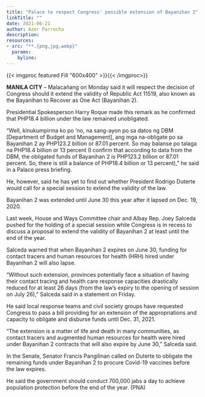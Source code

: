 ```yaml
---
title: "Palace to respect Congress' possible extension of Bayanihan 2"
linkTitle: ""
date: 2021-06-21
author: Azer Parrocha
description:
resources:
- src: "**.{png,jpg,webp}"
  params:
    byline: 
---
```

{{< imgproc featured Fill "600x400" >}}{{< /imgproc>}}

**MANILA CITY** –  Malacañang on Monday said it will respect the decision of Congress should it extend the validity of Republic Act 11519, also known as the Bayanihan to Recover as One Act (Bayanihan 2).

Presidential Spokesperson Harry Roque made this remark as he confirmed that PHP18.4 billion under the law remained unobligated.

“Well, kinukumpirma ko po ‘no, na sang-ayon po sa datos ng DBM [Department of Budget and Management], ang mga na-obligate po sa Bayanihan 2 ay PHP123.2 billion or 87.01 percent. So may balanse po talaga na PHP18.4 billion or 13 percent (I confirm that according to data from the DBM, the obligated funds of Bayanihan 2 is PHP123.2 billion or 87.01 percent. So, there is still a balance of PHP18.4 billion or 13 percent),” he said in a Palace press briefing.

He, however, said he has yet to find out whether President Rodrigo Duterte would call for a special session to extend the validity of the law.

Bayanihan 2 was extended until June 30 this year after it lapsed on Dec. 19, 2020.

Last week, House and Ways Committee chair and Albay Rep. Joey Salceda pushed for the holding of a special session while Congress is in recess to discuss a proposal to extend the validity of Bayanihan 2 at least until the end of the year.

Salceda warned that when Bayanihan 2 expires on June 30, funding for contact tracers and human resources for health (HRH) hired under Bayanihan 2 will also lapse.

“Without such extension, provinces potentially face a situation of having their contact tracing and health care response capacities drastically reduced for at least 26 days (from the law’s expiry to the opening of session on July 26),” Salceda said in a statement on Friday.

He said local response teams and civil society groups have requested Congress to pass a bill providing for an extension of the appropriations and capacity to obligate and disburse funds until Dec. 31, 2021.

“The extension is a matter of life and death in many communities, as contact tracers and augmented human resources for health were hired under Bayanihan 2 contracts that will also expire by June 30,” Salceda said.

In the Senate, Senator Francis Pangilinan called on Duterte to obligate the remaining funds under Bayanihan 2 to procure Covid-19 vaccines before the law expires.

He said the government should conduct 700,000 jabs a day to achieve population protection before the end of the year. (PNA)